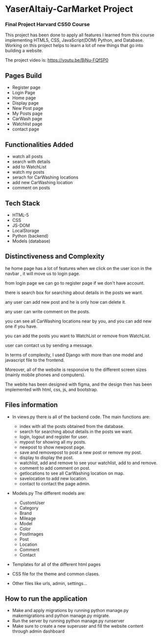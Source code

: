 # YaserAltaiy-CarMarket Project
### Final Project Harvard CS50 Course 
This project has been done to apply all features I learned from this course implementing HTML5, CSS, 
JavaScript(DOM) Python, and Database. Working on this project helps to learn a lot of new things that 
go into building a website.

The project video is: https://youtu.be/BjNu-FQfSP0

## Pages Build
* Register page
* Login Page 
* Home page
* Display page
* New Post page
* My Posts page
* CarWash page
* Watchlist page
* contact page

## Functionalities Added
* watch all posts
* search with details
* add to WatchList
* watch my posts
* serach for CarWashing locations
* add new CarWashing location
* comment on posts

## Tech Stack 
* HTML-5
* CSS
* JS-DOM
* LocalStorage
* Python (backend)
* Models (database)

## Distinctiveness and Complexity
he home page has a lot of features when we click on the user icon in the navbar , it will move us to login page.

from login page we can go to register page if we don't have account.

there is search box for searching about details in the posts we want.

any user can add new post and he is only how can delete it.

any user can write comment on the posts.

you can see all CarWashing locations near by you, and you can add new one if you have.

you can add the posts you want to WatchList or remove from WatchList.

user can contact us by sending a message.

In terms of complexity, I used Django with more than one model and javascript file to the frontend.

Moreover, all of the website is responsive to the different screen sizes (mainly mobile phones and computers).

The webite has been designed with figma, and the design then has been implemented with html, css, js, and bootstrap.

## Files information
* In views.py there is all of the backend code. The main functions are:
   - index with all the posts obtained from the database.
   - search for searching about details in the posts we want.
   - login, logout and register for user.
   - mypost for showing all my posts.
   - newpost to show newpost page.
   - save and removepost to post a new post or remove my post.
   - display to display the post.
   - watchlist, add and remove to see your watchlist, add to and remove.
   - comment to add comment on post.
   - getlocations to see all CarWashing location on map.
   - savelocation to add new location.
   - contact to contact the page admin.

* Models.py The different models are:
   - CustomUser
   - Category
   - Brand
   - Mileage
   - Model
   - Color
   - PostImages
   - Post
   - Location
   - Comment
   - Contact

* Templates for all of the different html pages
* CSS file for the theme and common clases.
* Other files like urls, admin, settings…

## How to run the application 
* Make and apply migrations by running python manage.py makemigrations and python manage.py migrate.
* Run the server by running python manage.py runserver
* Make sure to create a new superuser and fill the website content through admin dashboard